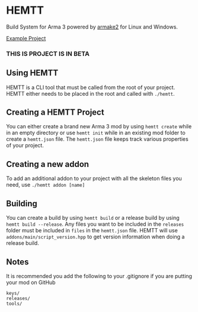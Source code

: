 # HEMTT
Build System for Arma 3 powered by [armake2](https://github.com/KoffeinFlummi/armake2) for Linux and Windows.

[Example Project](https://github.com/synixebrett/HEMTT-Example)

### THIS IS PROJECT IS IN BETA

## Using HEMTT
HEMTT is a CLI tool that must be called from the root of your project. HEMTT either needs to be placed in the root and called with `./hemtt`.

## Creating a HEMTT Project

You can either create a brand new Arma 3 mod by using `hemtt create` while in an empty directory or use `hemtt init` while in an existing mod folder to create a `hemtt.json` file.
The `hemtt.json` file keeps track various properties of your project.

## Creating a new addon

To add an additional addon to your project with all the skeleton files you need, use `./hemtt addon [name]`

## Building

You can create a build by using `hemtt build` or a release build by using `hemtt build --release`.
Any files you want to be included in the `releases` folder must be included in `files` in the `hemtt.json` file.
HEMTT will use `addons/main/script_version.hpp` to get version information when doing a release build.

## Notes

It is recommended you add the following to your .gitignore if you are putting your mod on GitHub
```
keys/
releases/
tools/
```